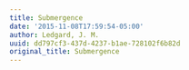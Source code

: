 ```yaml
---
title: Submergence
date: '2015-11-08T17:59:54-05:00'
author: Ledgard, J. M.
uuid: dd797cf3-437d-4237-b1ae-728102f6b82d
original_title: Submergence
---
```


